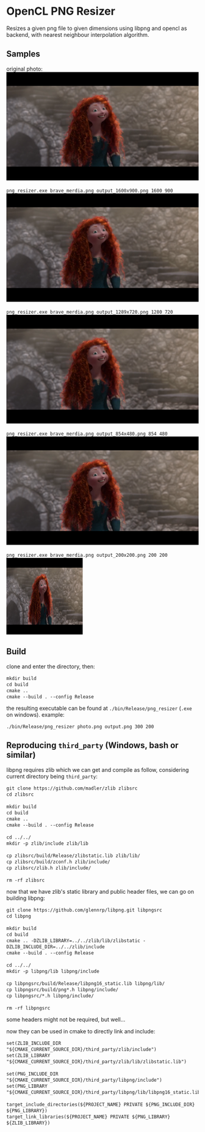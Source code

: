 # OpenCL PNG Resizer

Resizes a given png file to given dimensions using libpng and opencl as backend, with nearest neighbour interpolation algorithm.

## Samples

original photo:
![](https://raw.githubusercontent.com/cthulhu-irl/opencl-png-resizer/main/images/brave_merida.png)

`png_resizer.exe brave_merdia.png output_1600x900.png 1600 900`
![](https://raw.githubusercontent.com/cthulhu-irl/opencl-png-resizer/main/images/output_1600x900.png)

`png_resizer.exe brave_merdia.png output_1289x720.png 1280 720`
![](https://raw.githubusercontent.com/cthulhu-irl/opencl-png-resizer/main/images/output_1280x720.png)

`png_resizer.exe brave_merdia.png output_854x480.png 854 480`
![](https://raw.githubusercontent.com/cthulhu-irl/opencl-png-resizer/main/images/output_854x480.png)

`png_resizer.exe brave_merdia.png output_200x200.png 200 200`
![](https://raw.githubusercontent.com/cthulhu-irl/opencl-png-resizer/main/images/output_200x200.png)

## Build

clone and enter the directory, then:
```
mkdir build
cd build
cmake ..
cmake --build . --config Release
```

the resulting executable can be found at `./bin/Release/png_resizer` (`.exe` on windows).
example:
```
./bin/Release/png_resizer photo.png output.png 300 200
```

## Reproducing `third_party` (Windows, bash or similar)

libpng requires zlib which we can get and compile as follow, considering current directory being `third_party`:
```
git clone https://github.com/madler/zlib zlibsrc
cd zlibsrc

mkdir build
cd build
cmake ..
cmake --build . --config Release

cd ../../
mkdir -p zlib/include zlib/lib

cp zlibsrc/build/Release/zlibstatic.lib zlib/lib/
cp zlibsrc/build/zconf.h zlib/include/
cp zlibsrc/zlib.h zlib/include/

rm -rf zlibsrc
```

now that we have zlib's static library and public header files, we can go on building libpng:
```
git clone https://github.com/glennrp/libpng.git libpngsrc
cd libpng

mkdir build
cd build
cmake .. -DZLIB_LIBRARY=../../zlib/lib/zlibstatic -DZLIB_INCLUDE_DIR=../../zlib/include
cmake --build . --config Release

cd ../../
mkdir -p libpng/lib libpng/include

cp libpngsrc/build/Release/libpng16_static.lib libpng/lib/
cp libpngsrc/build/png*.h libpng/include/
cp libpngsrc/*.h libpng/include/

rm -rf libpngsrc
```
some headers might not be required, but well...

now they can be used in cmake to directly link and include:
```
set(ZLIB_INCLUDE_DIR "${CMAKE_CURRENT_SOURCE_DIR}/third_party/zlib/include")
set(ZLIB_LIBRARY "${CMAKE_CURRENT_SOURCE_DIR}/third_party/zlib/lib/zlibstatic.lib")

set(PNG_INCLUDE_DIR "${CMAKE_CURRENT_SOURCE_DIR}/third_party/libpng/include")
set(PNG_LIBRARY "${CMAKE_CURRENT_SOURCE_DIR}/third_party/libpng/lib/libpng16_static.lib")

target_include_directories(${PROJECT_NAME} PRIVATE ${PNG_INCLUDE_DIR} ${PNG_LIBRARY})
target_link_libraries(${PROJECT_NAME} PRIVATE ${PNG_LIBRARY} ${ZLIB_LIBRARY})
```
